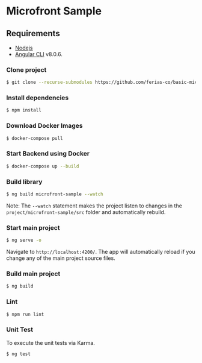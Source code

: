 # Microfront Sample

## Requirements

* [Nodejs](https://nodejs.org/)
* [Angular CLI](https://github.com/angular/angular-cli) v8.0.6.

### Clone project

```bash
$ git clone --recurse-submodules https://github.com/ferias-co/basic-microfront-sample.git
```

### Install dependencies

```bash
$ npm install
```

### Download Docker Images

```bash
$ docker-compose pull
```

### Start Backend using Docker

```bash
$ docker-compose up --build
```

### Build library

```bash
$ ng build microfront-sample --watch
```

Note: The `--watch` statement makes the project listen to changes in the `project/microfront-sample/src` folder and automatically rebuild.

### Start main project

```bash
$ ng serve -o
```

Navigate to `http://localhost:4200/`. The app will automatically reload if you change any of the main project source files.


### Build main project

```bash
$ ng build
```

### Lint

```bash
$ npm run lint
```

### Unit Test
To execute the unit tests via Karma.
```bash
$ ng test
```
